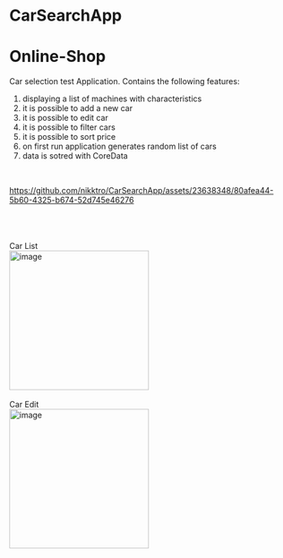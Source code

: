 # CarSearchApp

# Online-Shop

Car selection test Application.
Contains the following features:
1. displaying a list of machines with characteristics
2. it is possible to add a new car
3. it is possible to edit car
4. it is possible to filter cars
5. it is possible to sort price
6. on first run application generates random list of cars
7. data is sotred with CoreData


<br />

https://github.com/nikktro/CarSearchApp/assets/23638348/80afea44-5b60-4325-b674-52d745e46276

<br />

<br />
<br />
Car List
<br />
<img width="249" alt="image" src="https://github.com/nikktro/CarSearchApp/assets/23638348/2eb412e6-e4c1-49de-99dc-493ed343441e.png">
<br />


<br />
Car Edit
<br />
<img width="249" alt="image" src="https://github.com/nikktro/CarSearchApp/assets/23638348/f609a7b7-e67c-41c3-af40-672af4fbc3e3.png">

